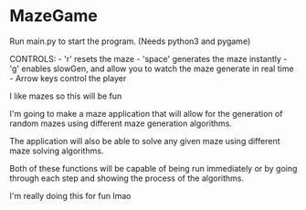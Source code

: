 # MazeGame

Run main.py to start the program. (Needs python3 and pygame)

CONTROLS:
    - 'r' resets the maze
    - 'space' generates the maze instantly
    - 'g' enables slowGen, and allow you to watch the maze generate in real time
    - Arrow keys control the player

I like mazes so this will be fun

I'm going to make a maze application that will allow for the generation of random mazes using different maze generation algorithms.

The application will also be able to solve any given maze using different maze solving algorithms.

Both of these functions will be capable of being run immediately or by going through each step and showing the process of the algorithms.

I'm really doing this for fun lmao